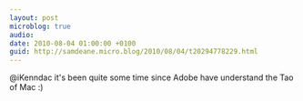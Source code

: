 ```yaml
---
layout: post
microblog: true
audio: 
date: 2010-08-04 01:00:00 +0100
guid: http://samdeane.micro.blog/2010/08/04/t20294778229.html
---
```

@iKenndac it's been quite some time since Adobe have understand the Tao of Mac :)
